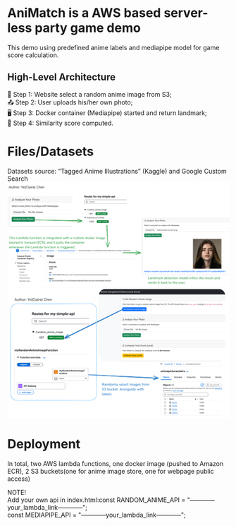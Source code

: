 # AniMatch is a AWS based server-less party game demo
This demo using predefined anime labels and mediapipe model for game score calculation.
## High-Level Architecture
🎯 Step 1: Website select a random anime image from S3;  
📤 Step 2: User uploads his/her own photo;  
🖥️ Step 3: Docker container (Mediapipe) started and return landmark;  
🔢 Step 4: Similarity score computed.  

# Files/Datasets

Datasets source: “Tagged Anime Illustrations” (Kaggle) and Google Custom Search
<img src="./ReadmeRelatedImages/HumanLandmark.png" width="900" />  
<img src="./ReadmeRelatedImages/RandomAnimeSelection.png" width="900" />  



# Deployment
In total, two AWS lambda functions, one docker image (pushed to Amazon ECR), 2 S3 buckets(one for anime image store, one for webpage public access)

NOTE!  
Add your own api in index.html:const RANDOM_ANIME_API = "————your_lambda_link————";  
const MEDIAPIPE_API    = "————your_lambda_link————";  



